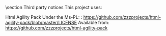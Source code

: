 


\section Third party notices
This project uses: 

Html Agility Pack
Under the Ms-PL: : https://github.com/zzzprojects/html-agility-pack/blob/master/LICENSE
Available from: https://github.com/zzzprojects/html-agility-pack
